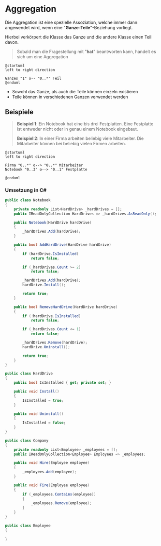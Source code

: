 # Aggregation

Die Aggregation ist eine spezielle Assoziation, welche immer dann angewendet wird, wenn eine "**Ganze-Teile**"-Beziehung vorliegt.

Hierbei verkörpert die Klasse das Ganze und die andere Klasse einen Teil davon.

> Sobald man die Fragestellung mit "**hat**" beantworten kann, handelt es sich um eine Aggregation

````plantuml
@startuml
left to right direction

Ganzes "1" o-- "0..*" Teil
@enduml
````

- Sowohl das Ganze, als auch die Teile können einzeln existieren
- Teile können in verschiedenen Ganzen verwendet werden

## Beispiele

> **Beispiel 1**: Ein Notebook hat eine bis drei Festplatten. Eine Festplatte ist entweder nicht oder in genau einem Notebook eingebaut.
>
> **Beispiel 2**: In einer Firma arbeiten beliebig viele Mitarbeiter. Die Mitarbeiter können bei beliebig vielen Firmen arbeiten.

````plantuml
@startuml
left to right direction

Firma "0..*" o--> "0..*" Mitarbeiter
Notebook "0..3" o--> "0..1" Festplatte

@enduml
````

### Umsetzung in C#

````C#
public class Notebook
{
    private readonly List<HardDrive> _hardDrives = [];
    public IReadOnlyCollection HardDrives => _hardDrives.AsReadOnly();

    public Notebook(HardDrive hardDrive)
    {
        _hardDrives.Add(hardDrive);
    }

    public bool AddHardDrive(HardDrive hardDrive)
    {
        if (hardDrive.IsInstalled)
            return false;

        if (_hardDrives.Count >= 2)
            return false;

        _hardDrives.Add(hardDrive);
        hardDrive.Install();

        return true;
    }

    public bool RemoveHardDrive(HardDrive hardDrive)
    {
        if (!hardDrive.IsInstalled)
            return false;

        if (_hardDrives.Count <= 1)
            return false;

        _hardDrives.Remove(hardDrive);
        hardDrive.Uninstall();

        return true;
    }
}

public class HardDrive
{
    public bool IsInstalled { get; private set; }

    public void Install()
    {
        IsInstalled = true;
    }

    public void Uninstall()
    {
        IsInstalled = false;
    }
}
````

````C#
public class Company
{
    private readonly List<Employee> _employees = [];
    public IReadOnlyCollection<Employee> Employees => _employees;

    public void Hire(Employee employee)
    {
        _employees.Add(employee);
    }

    public void Fire(Employee employee)
    {
        if (_employees.Contains(employee))
        {
            _employees.Remove(employee);
        }
    }
}

public class Employee
{
    
}
````